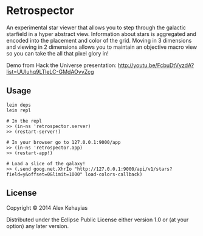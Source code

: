 # Retrospector

An experimental star viewer that allows you to step through the galactic starfield in a hyper abstract view. Information about stars is aggregated and encoded into the placement and color of the grid. Moving in 3 dimensions and viewing in 2 dimensions allows you to maintain an objective macro view so you can take the all that pixel glory in!

Demo from Hack the Universe presentation: http://youtu.be/FcbuDtVyzdA?list=UUIuhq9LTleLC-GMdAOvvZcg

## Usage

```
lein deps
lein repl

# In the repl
>> (in-ns 'retrospector.server)
>> (restart-server!)

# In your browser go to 127.0.0.1:9000/app
>> (in-ns 'retrospector.app)
>> (restart-app!)

# Load a slice of the galaxy!
>> (.send goog.net.XhrIo "http://127.0.0.1:9000/api/v1/stars?field=y&offset=0&limit=1000" load-colors-callback)
```

## License

Copyright © 2014 Alex Kehayias

Distributed under the Eclipse Public License either version 1.0 or (at
your option) any later version.
